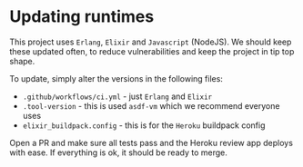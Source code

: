 # Updating runtimes

This project uses `Erlang`, `Elixir` and `Javascript` (NodeJS). We should keep these updated often, to reduce vulnerabilities and keep the project in tip top shape.

To update, simply alter the versions in the following files:
- `.github/workflows/ci.yml` - just `Erlang` and `Elixir`
- `.tool-version` - this is used `asdf-vm` which we recommend everyone uses
- `elixir_buildpack.config` - this is for the `Heroku` buildpack config

Open a PR and make sure all tests pass and the Heroku review app deploys with ease. If everything is ok, it should be ready to merge.
